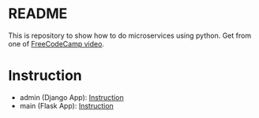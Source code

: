 # README
This is repository to show how to do microservices using python. Get from one of [FreeCodeCamp video](https://www.youtube.com/watch?v=0iB5IPoTDts).

# Instruction
* admin (Django App): [Instruction](admin/README.md)
* main (Flask App): [Instruction](main/README.md)